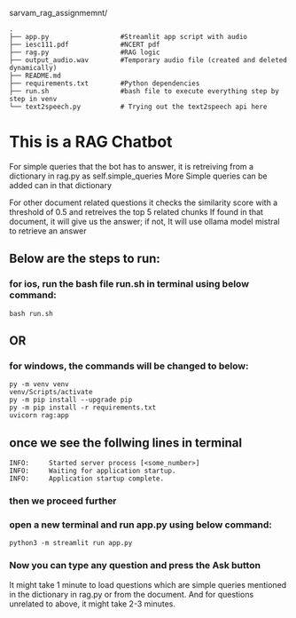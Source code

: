 sarvam_rag_assignmemnt/

    .
    ├── app.py                  #Streamlit app script with audio
    ├── iesc111.pdf             #NCERT pdf
    ├── rag.py                  #RAG logic 
    ├── output_audio.wav        #Temporary audio file (created and deleted dynamically)
    ├── README.md  
    ├── requirements.txt        #Python dependencies
    ├── run.sh                  #bash file to execute everything step by step in venv   
    └── text2speech.py          # Trying out the text2speech api here 


# This is a RAG Chatbot 
For simple queries that the bot has to answer, it is retreiving from a dictionary in rag.py as self.simple_queries
More Simple queries can be added can in that dictionary

For other document related questions it checks the similarity score with a threshold of 0.5 and retreives the top 5 related chunks
If found in that document, it will give us the answer; if not, It will use ollama model mistral to retrieve an answer


## Below are the steps to run:

### for ios, run the bash file run.sh in terminal using below command:

    bash run.sh

## OR 

### for windows, the commands will be changed to below:
    py -m venv venv
    venv/Scripts/activate
    py -m pip install --upgrade pip
    py -m pip install -r requirements.txt
    uvicorn rag:app

## once we see the follwing lines in terminal
    INFO:     Started server process [<some_number>]
    INFO:     Waiting for application startup.
    INFO:     Application startup complete.

### then we proceed further

### open a new terminal and run app.py using below command:

    python3 -m streamlit run app.py

### Now you can type any question and press the Ask button
It might take 1 minute to load questions which are simple queries mentioned in the dictionary in rag.py or from the document.
And for questions unrelated to above, it might take 2-3 minutes.





